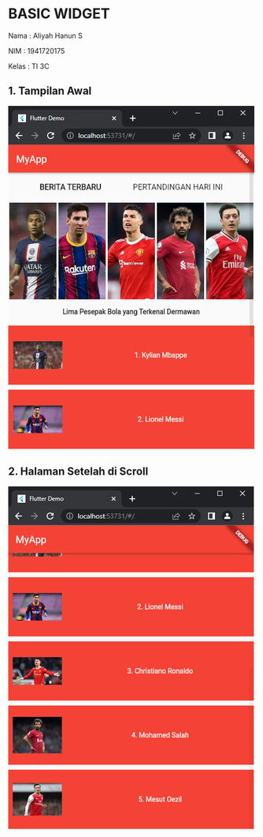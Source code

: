 # BASIC WIDGET

Nama : Aliyah Hanun S

NIM : 1941720175

Kelas : TI 3C


## 1. Tampilan Awal
![Pertama](screenshot/pertama.png)

## 2. Halaman Setelah di Scroll
![Kedua](screenshot/kedua.png)
